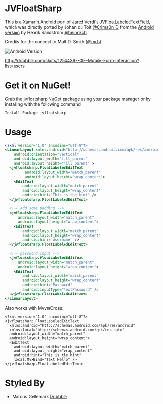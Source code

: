 JVFloatSharp
============
This is a Xamarin.Android port of [Jared Verdi's JVFloatLabeledTextField](https://github.com/jverdi/JVFloatLabeledTextField), which was directly ported by Johan du Toit [@Crims0n_D](https://twitter.com/Crims0n_D) from the [Android version](https://github.com/wrapp/floatlabelededittext) by Henrik Sandström [@heinrisch](https://twitter.com/Heinrisch)

Credits for the concept to Matt D. Smith ([@mds](http://www.twitter.com/mds)).


![Android Version](http://i.imgur.com/ucRd1jm.gif)

http://dribbble.com/shots/1254439--GIF-Mobile-Form-Interaction?list=users

Get it on NuGet!
================

Grab the [jvfloatsharp NuGet package][nuget] using your package manager or by installing with the following command:

    Install-Package jvfloatsharp

Usage
=====

```xml
<?xml version="1.0" encoding="utf-8"?>
<LinearLayout xmlns:android="http://schemas.android.com/apk/res/android"
    android:orientation="vertical"
    android:layout_width="fill_parent"
    android:layout_height="fill_parent" >
  <jvfloatsharp.FloatLabeledEditText
         android:layout_width="match_parent"
         android:layout_height="wrap_content">
    <EditText
        android:layout_width="match_parent"
        android:layout_height="wrap_content"
        android:hint="This is the hint" />
  </jvfloatsharp.FloatLabeledEditText>

  <!-- add some padding -->
  <jvfloatsharp.FloatLabeledEditText
      android:layout_width="match_parent"
      android:layout_height="wrap_content">
    <EditText
        android:layout_width="match_parent"
        android:layout_height="wrap_content"
        android:hint="Username" />
  </jvfloatsharp.FloatLabeledEditText>

  <!-- password input -->
  <jvfloatsharp.FloatLabeledEditText
      android:layout_width="match_parent"
      android:layout_height="wrap_content">
    <EditText
        android:layout_width="match_parent"
        android:layout_height="wrap_content"
        android:hint="Password"
        android:inputType="textPassword" />
  </jvfloatsharp.FloatLabeledEditText>
</LinearLayout>
```

Also works with MvvmCross:

```
<?xml version="1.0" encoding="utf-8"?>
<jvfloatsharp.FloatLabeledEditText
  xmlns:android="http://schemas.android.com/apk/res/android"
  xmlns:local="http://schemas.android.com/apk/res-auto"
  android:layout_width="match_parent"
  android:layout_height="wrap_content">
  <EditText
    android:layout_width="match_parent"
    android:layout_height="wrap_content"
    android:hint="This is the hint"
    local:MvxBind="Text Hello" />
</jvfloatsharp.FloatLabeledEditText>
```

Styled By
=========
* Marcus Gellemark [Dribbble](http://dribbble.com/Gellermark)

[nuget]: https://www.nuget.org/packages/jvfloatsharp/
